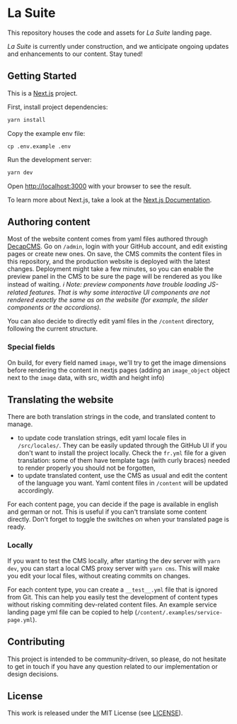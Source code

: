 # La Suite

This repository houses the code and assets for _La Suite_ landing page.

_La Suite_ is currently under construction, and we anticipate ongoing updates and enhancements to our content. Stay tuned!

## Getting Started

This is a [Next.js](https://nextjs.org/) project.

First, install project dependencies:

```bash
yarn install
```

Copy the example env file:

```
cp .env.example .env
```

Run the development server:

```bash
yarn dev
```

Open [http://localhost:3000](http://localhost:3000) with your browser to see the result.

To learn more about Next.js, take a look at the [Next.js Documentation](https://nextjs.org/docs).

## Authoring content

Most of the website content comes from yaml files authored through [DecapCMS](https://decapcms.org/). Go on `/admin`, login with your GitHub account, and edit existing pages or create new ones. On save, the CMS commits the content files in this repository, and the production website is deployed with the latest changes. Deployment might take a few minutes, so you can enable the preview panel in the CMS to be sure the page will be rendered as you like instead of waiting. _ℹ Note: preview components have trouble loading JS-related features. That is why some interactive UI components are not rendered exactly the same as on the website (for example, the slider components or the accordions)._

You can also decide to directly edit yaml files in the `/content` directory, following the current structure.

### Special fields

On build, for every field named `image`, we'll try to get the image dimensions before rendering the content in nextjs pages (adding an `image_object` object next to the `image` data, with src, width and height info)

## Translating the website

There are both translation strings in the code, and translated content to manage.

- to update code translation strings, edit yaml locale files in `/src/locales/`. They can be easily updated through the GitHub UI if you don't want to install the project locally. Check the `fr.yml` file for a given translation: some of them have template tags (with curly braces) needed to render properly you should not be forgotten,
- to update translated content, use the CMS as usual and edit the content of the language you want. Yaml content files in `/content` will be updated accordingly.

For each content page, you can decide if the page is available in english and german or not. This is useful if you can't translate some content directly. Don't forget to toggle the switches _on_ when your translated page is ready.

### Locally

If you want to test the CMS locally, after starting the dev server with `yarn dev`, you can start a local CMS proxy server with `yarn cms`. This will make you edit your local files, without creating commits on changes.

For each content type, you can create a `__test__.yml` file that is ignored from Git. This can help you easily test the development of content types without risking commiting dev-related content files. An example service landing page yml file can be copied to help (`/content/.examples/service-page.yml`).

## Contributing

This project is intended to be community-driven, so please, do not hesitate to get in touch if you have any question related to our implementation or design decisions.

## License

This work is released under the MIT License (see [LICENSE](./LICENSE)).
